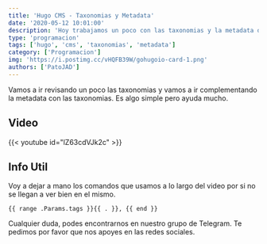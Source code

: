 ```yaml
---
title: 'Hugo CMS - Taxonomias y Metadata'
date: '2020-05-12 10:01:00'
description: 'Hoy trabajamos un poco con las taxonomias y la metadata del sitio'
type: 'programacion'
tags: ['hugo', 'cms', 'taxonomias', 'metadata']
category: ['Programacion']
img: 'https://i.postimg.cc/vHQFB39W/gohugoio-card-1.png'
authors: ['PatoJAD']
---
```


Vamos a ir revisando un poco las taxonomias y vamos a ir complementando la metadata con las taxonomias. Es algo simple pero ayuda mucho.

## Video

{{< youtube id="lZ63cdVJk2c" >}}

## Info Util

Voy a dejar a mano los comandos que usamos a lo largo del video por si no se llegan a ver bien en el mismo.

    {{ range .Params.tags }}{{ . }}, {{ end }}

Cualquier duda, podes encontrarnos en nuestro grupo de Telegram. Te pedimos por favor que nos apoyes en las redes sociales.
